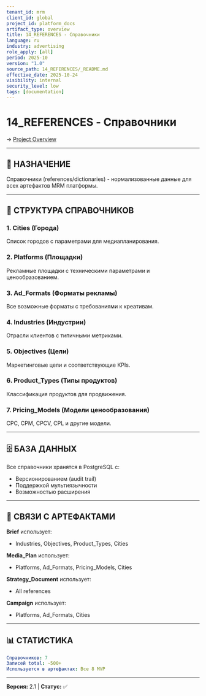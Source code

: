 ```yaml
---
tenant_id: mrm
client_id: global
project_id: platform_docs
artifact_type: overview
title: 14_REFERENCES - Справочники
language: ru
industry: advertising
role_apply: [all]
period: 2025-10
version: "1.0"
source_path: 14_REFERENCES/_README.md
effective_date: 2025-10-24
visibility: internal
security_level: low
tags: [documentation]
---
```


# 14_REFERENCES - Справочники

→ [Project Overview](../00_PROJECT_OVERVIEW/README.md)

---

## 🎯 НАЗНАЧЕНИЕ

Справочники (references/dictionaries) - нормализованные данные для всех артефактов MRM платформы.

---

## 📁 СТРУКТУРА СПРАВОЧНИКОВ

### 1. **Cities** (Города)
Список городов с параметрами для медиапланирования.

### 2. **Platforms** (Площадки)
Рекламные площадки с техническими параметрами и ценообразованием.

### 3. **Ad_Formats** (Форматы рекламы)
Все возможные форматы с требованиями к креативам.

### 4. **Industries** (Индустрии)
Отрасли клиентов с типичными метриками.

### 5. **Objectives** (Цели)
Маркетинговые цели и соответствующие KPIs.

### 6. **Product_Types** (Типы продуктов)
Классификация продуктов для продвижения.

### 7. **Pricing_Models** (Модели ценообразования)
CPC, CPM, CPCV, CPL и другие модели.

---

## 🗄️ БАЗА ДАННЫХ

Все справочники хранятся в PostgreSQL с:
- Версионированием (audit trail)
- Поддержкой мультиязычности
- Возможностью расширения

---

## 🔗 СВЯЗИ С АРТЕФАКТАМИ

**Brief** использует:
- Industries, Objectives, Product_Types, Cities

**Media_Plan** использует:
- Platforms, Ad_Formats, Pricing_Models, Cities

**Strategy_Document** использует:
- All references

**Campaign** использует:
- Platforms, Ad_Formats, Cities

---

## 📊 СТАТИСТИКА

```yaml
Справочников: 7
Записей total: ~500+
Используется в артефактах: Все 8 MVP
```

---

**Версия:** 2.1 | **Статус:** ✅


